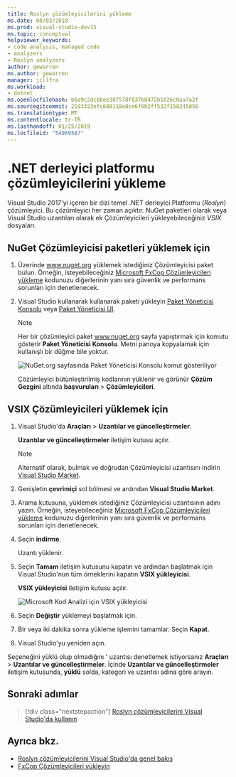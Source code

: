 ```yaml
---
title: Roslyn çözümleyicilerini yükleme
ms.date: 08/03/2018
ms.prod: visual-studio-dev15
ms.topic: conceptual
helpviewer_keywords:
- code analysis, managed code
- analyzers
- Roslyn analyzers
author: gewarren
ms.author: gewarren
manager: jillfra
ms.workload:
- dotnet
ms.openlocfilehash: b6a9c2dcbbee307578f837b8472b1026c0aa7a2f
ms.sourcegitcommit: 2193323efc608118e0ce6f6b2ff532f158245d56
ms.translationtype: MT
ms.contentlocale: tr-TR
ms.lasthandoff: 01/25/2019
ms.locfileid: "54969587"
---
```

# <a name="install-net-compiler-platform-analyzers"></a>.NET derleyici platformu çözümleyicilerini yükleme

Visual Studio 2017'yi içeren bir dizi temel .NET derleyici Platformu (*Roslyn*) çözümleyici. Bu çözümleyici her zaman açıktır. NuGet paketleri olarak veya Visual Studio uzantıları olarak ek Çözümleyicileri yükleyebileceğiniz *VSIX* dosyaları.

## <a name="to-install-nuget-analyzer-packages"></a>NuGet Çözümleyicisi paketleri yüklemek için

1. Üzerinde www.nuget.org yüklemek istediğiniz Çözümleyicisi paket bulun. Örneğin, isteyebileceğiniz [Microsoft FxCop Çözümleyicileri yükleme](install-fxcop-analyzers.md#to-install-fxcop-analyzers-as-a-nuget-package) kodunuzu diğerlerinin yanı sıra güvenlik ve performans sorunları için denetlenecek.

2. Visual Studio kullanarak kullanarak paketi yükleyin [Paket Yöneticisi Konsolu](/nuget/quickstart/install-and-use-a-package-in-visual-studio#package-manager-console) veya [Paket Yöneticisi UI](/nuget/quickstart/install-and-use-a-package-in-visual-studio#package-manager-console).

   > [!NOTE]
   > Her bir çözümleyici paket www.nuget.org sayfa yapıştırmak için komutu gösterir **Paket Yöneticisi Konsolu**. Metni panoya kopyalamak için kullanışlı bir düğme bile yoktur.
   >
   > ![NuGet.org sayfasında Paket Yöneticisi Konsolu komut gösteriliyor](media/nuget-install-command.png)

   Çözümleyici bütünleştirilmiş kodlarının yüklenir ve görünür **Çözüm Gezgini** altında **başvuruları** > **Çözümleyicileri**.

## <a name="to-install-vsix-analyzers"></a>VSIX Çözümleyicileri yüklemek için

1. Visual Studio'da **Araçları** > **Uzantılar ve güncelleştirmeler**.

   **Uzantılar ve güncelleştirmeler** iletişim kutusu açılır.

   > [!NOTE]
   > Alternatif olarak, bulmak ve doğrudan Çözümleyicisi uzantısını indirin [Visual Studio Market](https://marketplace.visualstudio.com).

2. Genişletin **çevrimiçi** sol bölmesi ve ardından **Visual Studio Market**.

3. Arama kutusuna, yüklemek istediğiniz Çözümleyicisi uzantısının adını yazın. Örneğin, isteyebileceğiniz [Microsoft FxCop Çözümleyicileri yükleme](install-fxcop-analyzers.md#to-install-fxcop-analyzers-as-a-vsix) kodunuzu diğerlerinin yanı sıra güvenlik ve performans sorunları için denetlenecek.

4. Seçin **indirme**.

   Uzantı yüklenir.

5. Seçin **Tamam** iletişim kutusunu kapatın ve ardından başlatmak için Visual Studio'nun tüm örneklerini kapatın **VSIX yükleyicisi**.

   **VSIX yükleyicisi** iletişim kutusu açılır.

   ![Microsoft Kod Analizi için VSIX yükleyicisi](media/vsix-installer-code-analysis.png)

6. Seçin **Değiştir** yüklemeyi başlatmak için.

7. Bir veya iki dakika sonra yükleme işlemini tamamlar. Seçin **Kapat**.

8. Visual Studio'yu yeniden açın.

Seçeneğini yüklü olup olmadığını ' uzantısı denetlemek istiyorsanız **Araçları** > **Uzantılar ve güncelleştirmeler**. İçinde **Uzantılar ve güncelleştirmeler** iletişim kutusunda, **yüklü** solda, kategori ve uzantısı adına göre arayın.

## <a name="next-steps"></a>Sonraki adımlar

> [!div class="nextstepaction"]
> [Roslyn çözümleyicilerini Visual Studio'da kullanın](../code-quality/use-roslyn-analyzers.md)

## <a name="see-also"></a>Ayrıca bkz.

- [Roslyn çözümleyicilerini Visual Studio'da genel bakış](../code-quality/roslyn-analyzers-overview.md)
- [FxCop Çözümleyicileri yükleyin](../code-quality/install-fxcop-analyzers.md)